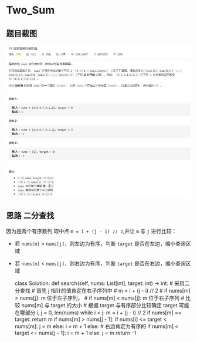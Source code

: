 # Two_Sum

## 题目截图
 ![](search_in_rotated_sorted_array.jpg)

## 思路 二分查找

因为是两个有序数列
取中点 `m = i + (j - i) // 2`,并让 `m` 与 `j` 进行比较：
- 若 `nums[m]` > `nums[j]`，则左边为有序，判断 `target` 是否在左边，缩小查询区域
- 若 `nums[m]` < `nums[j]`，则右边为有序，判断 `target` 是否在右边，缩小查询区域


    class Solution:
    def search(self, nums: List[int], target: int) -> int:
        # 采用二分查找
        # 首先 j 指针的值肯定在右子序列中
        # m = i + (j - i) // 2
        # if nums[m] > nums[j]:  m 位于左子序列，
        # if nums[m] < nums[j]:  m 位于右子序列
        # 比较 nums[m] 与 target 的大小
        # 根据 target 与有序部分比较确定 target 可能在哪部分
        i, j = 0, len(nums)
        while i < j:
            m = i + (j - i) // 2
            if nums[m] == target: return m
            if nums[m] > nums[j - 1]:
                if nums[i] <= target < nums[m]:
                    j = m
                else:
                    i = m + 1
            else:
                # 右边肯定为有序的
                if nums[m] < target <= nums[j - 1]:
                    i = m + 1
                else:
                    j = m
        return -1
        

